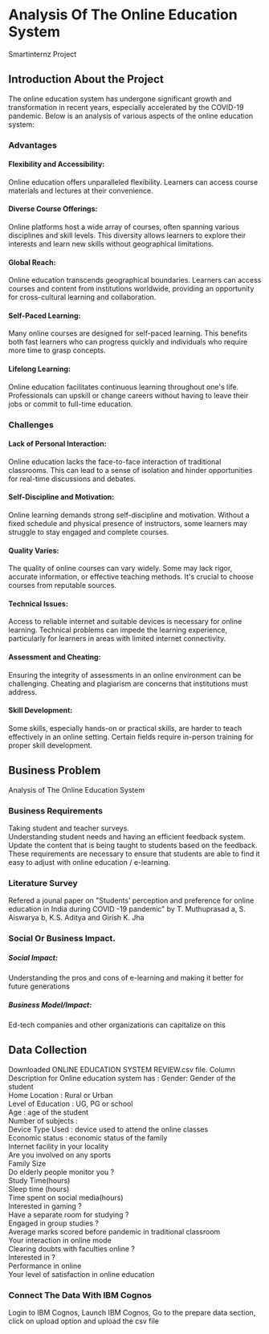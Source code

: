 # Analysis Of The Online Education System
Smartinternz Project
## Introduction About the Project
The online education system has undergone significant growth and transformation in recent years, especially accelerated by the COVID-19 pandemic. Below is an analysis of various aspects of the online education system:
### Advantages
#### Flexibility and Accessibility:
Online education offers unparalleled flexibility. Learners can access course materials and lectures at their convenience.
#### Diverse Course Offerings: 
Online platforms host a wide array of courses, often spanning various disciplines and skill levels. This diversity allows learners to explore their interests and learn new skills without geographical limitations.
#### Global Reach:
Online education transcends geographical boundaries.  Learners can access courses and content from institutions worldwide, providing an opportunity for cross-cultural learning and collaboration.
#### Self-Paced Learning: 
Many online courses are designed for self-paced learning. This benefits both fast learners who can progress quickly and individuals who require more time to grasp concepts.
#### Lifelong Learning: 
Online education facilitates continuous learning throughout one's life. Professionals can upskill or change careers without having to leave their jobs or commit to full-time education.

###  Challenges
#### Lack of Personal Interaction:
Online education lacks the face-to-face interaction of traditional classrooms. This can lead to a sense of isolation and hinder opportunities for real-time discussions and debates.
#### Self-Discipline and Motivation: 
Online learning demands strong self-discipline and motivation. Without a fixed schedule and physical presence of instructors, some learners may struggle to stay engaged and complete courses.
#### Quality Varies:
The quality of online courses can vary widely. Some may lack rigor, accurate information, or effective teaching methods. It's crucial to choose courses from reputable sources.
#### Technical Issues: 
Access to reliable internet and suitable devices is necessary for online learning. Technical problems can impede the learning experience, particularly for learners in areas with limited internet connectivity.
#### Assessment and Cheating:
Ensuring the integrity of assessments in an online environment can be challenging. Cheating and plagiarism are concerns that institutions must address.
#### Skill Development:
Some skills, especially hands-on or practical skills, are harder to teach effectively in an online setting. Certain fields require in-person training for proper skill development.

##  Business Problem
Analysis of The Online Education System
### Business Requirements
Taking student and teacher surveys.<br>
Understanding student needs and having an efficient feedback system.<br>
Update the content that is being taught to students based on the feedback.<br>
These requirements are necessary to ensure that students are able to find it easy to adjust with online education / e-learning.
### Literature Survey
Refered a jounal paper on "Students’ perception and preference for online education in India during COVID -19 pandemic" by T. Muthuprasad a, S. Aiswarya b, K.S. Aditya and  Girish K. Jha

### Social Or Business Impact.
##### Social Impact:
Understanding the pros and cons of e-learning and making it better for future generations
##### Business Model/Impact: 
Ed-tech companies and other organizations can capitalize on this 

## Data Collection
Downloaded ONLINE EDUCATION SYSTEM REVIEW.csv file.
Column Description for Online education system has :
Gender: Gender of the student<br>
Home Location : Rural or Urban <br>
Level of Education : UG, PG or school <br>
Age : age of the student <br>
Number of subjects :  <br>
Device Type Used : device used to attend the online classes <br>
Economic status :  economic status of the family<br>
Internet facility in your locality <br> 
Are you involved on any sports <br>
Family Size <br>
Do elderly people monitor you ? <br> 
Study Time(hours) <br>
Sleep time (hours) <br>
Time spent on social media(hours) <br>
Interested in gaming ? <br>
Have a separate room for studying ? <br>
Engaged in group studies ?  <br>
Average marks scored before pandemic in traditional classroom <br>
Your interaction in online mode <br>
Clearing doubts with faculties online ? <br>
Interested in ? <br>
Performance in online <br>
Your level of satisfaction in online education <br>
### Connect The Data With IBM Cognos
Login to IBM Cognos, Launch IBM Cognos, Go to the prepare data section, click on upload option and upload the csv file

